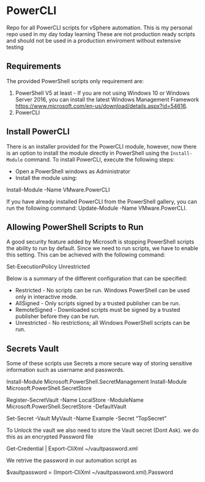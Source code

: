 # PowerCLI

Repo for all PowerCLI scripts for vSphere automation.
This is my personal repo used in my day today learning
These are not production ready scripts and should not be used in a production enviroment without extensive testing



## Requirements

The provided PowerShell scripts only requirement are:

1. PowerShell V5 at least - If you are not using Windows 10 or Windows Server 2016, you can install the latest Windows Management Framework https://www.microsoft.com/en-us/download/details.aspx?id=54616.
2. PowerCLI

## Install PowerCLI
There is an installer provided for the PowerCLI module, however, now there is an option to install the module directly in PowerShell using the `Install-Module` command. To install PowerCLI, execute the following steps:

- Open a PowerShell windows as Administrator
- Install the module using:

Install-Module -Name VMware.PowerCLI

If you have already installed PowerCLI from the PowerShell gallery, you can run the following command:
Update-Module -Name VMware.PowerCLI.


## Allowing PowerShell Scripts to Run

A good security feature added by Microsoft is stopping PowerShell scripts the ability to run by default. Since we need to run scripts, we have to enable this setting. This can be achieved with the following command:

Set-ExecutionPolicy Unrestricted

Below is a summary of the different configuration that can be specified:

- Restricted - No scripts can be run. Windows PowerShell can be used only in interactive mode.
- AllSigned - Only scripts signed by a trusted publisher can be run.
- RemoteSigned - Downloaded scripts must be signed by a trusted publisher before they can be run.
- Unrestricted - No restrictions; all Windows PowerShell scripts can be run.

## Secrets Vault

Some of these scripts use Secrets a more secure way of storing sensitive information such as username and passwords.

Install-Module Microsoft.PowerShell.SecretManagement
Install-Module Microsoft.PowerShell.SecretStore

Register-SecretVault -Name LocalStore -ModuleName Microsoft.PowerShell.SecretStore -DefaultVault

Set-Secret -Vault MyVault -Name Example -Secret “TopSecret”

To Unlock the vault we also need to store the Vault secret (Dont Ask). we do this as an encrypted Password file

Get-Credential | Export-CliXml ~/vaultpassword.xml

We retrive the password in our automation script as 

$vaultpassword = (Import-CliXml ~/vaultpassword.xml).Password


